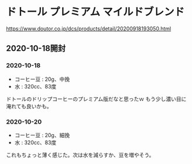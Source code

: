 # ドトール プレミアム マイルドブレンド

<https://www.doutor.co.jp/dcs/products/detail/20200918193050.html>

## 2020-10-18開封

### 2020-10-18

- コーヒー豆 : 20g、中挽
- 水 : 320cc、83度

ドトールのドリップコーヒーのプレミアム版だなと思ったｗ もう少し濃い目に淹れても良いかも。

### 2020-10-20

- コーヒー豆 : 20g、細挽
- 水 : 320cc、83度

これもちょっと薄く感じた。次は水を減らすか、豆を増やそう。
